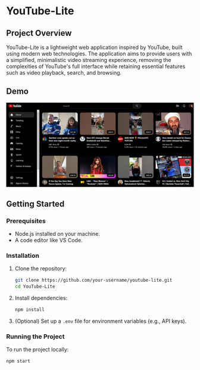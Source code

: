 # YouTube-Lite

## Project Overview

YouTube-Lite is a lightweight web application inspired by YouTube, built using modern web technologies. The application aims to provide users with a simplified, minimalistic video streaming experience, removing the complexities of YouTube's full interface while retaining essential features such as video playback, search, and browsing.

## Demo

![YouTube-Lite Demo](demo\p1.png)


## Getting Started

### Prerequisites

- Node.js installed on your machine.
- A code editor like VS Code.

### Installation

1. Clone the repository:

    ```bash
    git clone https://github.com/your-username/youtube-lite.git
    cd YouTube-Lite
    ```

2. Install dependencies:

    ```bash
    npm install
    ```

3. (Optional) Set up a `.env` file for environment variables (e.g., API keys).

### Running the Project

To run the project locally:

```bash
npm start
